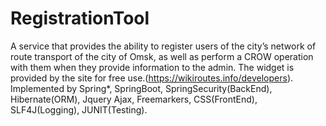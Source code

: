 # RegistrationTool
A service that provides the ability to register users of the city’s network of route transport of the city of Omsk, 
as well as perform a CROW operation with them when they provide information to the admin.
The widget is provided by the site for free use.(https://wikiroutes.info/developers).
Implemented by Spring*, SpringBoot, SpringSecurity(BackEnd),
Hibernate(ORM), Jquery Ajax, Freemarkers, CSS(FrontEnd), SLF4J(Logging), JUNIT(Testing).
